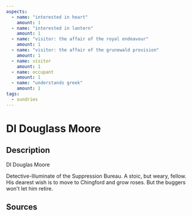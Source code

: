 ```yaml
---
aspects: 
  - name: "interested in heart"
    amount: 1
  - name: "interested in lantern"
    amount: 1
  - name: "visitor: the affair of the royal endeavour"
    amount: 1
  - name: "visitor: the affair of the grunewald provision"
    amount: 1
  - name: visitor
    amount: 1
  - name: occupant
    amount: 1
  - name: "understands greek"
    amount: 1
tags:
  - sundries
---
```

# DI Douglass Moore
## Description
DI Douglas Moore

Detective-Illuminate of the Suppression Bureau. A stoic, but weary, fellow. His dearest wish is to move to Chingford and grow roses. But the buggers won't let him retire.
## Sources

